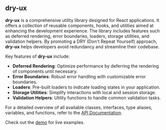 ## dry-ux

[//]: # ([![Build Test App]&#40;https://github.com/navedr/dry-ux/actions/workflows/test.webpack.yml/badge.svg&#41;]&#40;https://github.com/navedr/dry-ux/actions/workflows/test.webpack.yml&#41;)

**dry-ux** is a comprehensive utility library designed for React applications. It offers a collection of reusable components, hooks, and utilities aimed at enhancing the development experience. The library includes features such as deferred rendering, error boundaries, loaders, storage utilities, and validation helpers. By promoting a DRY (Don't Repeat Yourself) approach, **dry-ux** helps developers avoid redundancy and streamline their codebase.

Key features of **dry-ux** include:
- **Deferred Rendering**: Optimize performance by deferring the rendering of components until necessary.
- **Error Boundaries**: Robust error handling with customizable error boundaries.
- **Loaders**: Pre-built loaders to indicate loading states in your application.
- **Storage Utilities**: Simplify interactions with local and session storage.
- **Validation Helpers**: Utility functions to handle common validation tasks.

For a detailed overview of all available classes, interfaces, type aliases, variables, and functions, refer to the [API Documentation](https://navedr.github.io/dry-ux/).

Check out the [demo](https://navedr.github.io/dry-ux/demo) for live examples.
